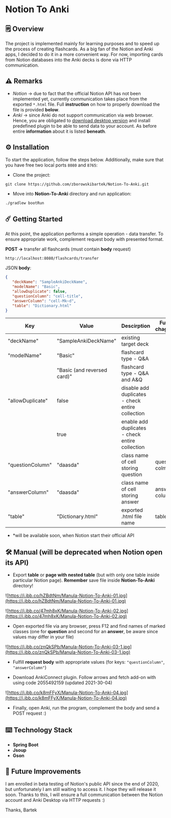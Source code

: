 # Notion To Anki

## 🗒️ Overview

The project is implemented mainly for learning purposes and to speed up the process of creating flashcards. As a big fan of the Notion and Anki apps, I decided to do it in a more convenient way. For now, importing cards from Notion databases into the Anki decks is done via HTTP communication.

## ⚠️ Remarks

- *Notion* → due to fact that the official Notion API has not been implemented yet, currently communication takes place from the exported `*.html` file. Full **instruction** on how to properly download the file is provided **below**.
- *Anki* → since Anki do not support communication via web browser. Hence, you are obligated to [download desktop version](https://apps.ankiweb.net/) and install predefined plugin to be able to send data to your account. As before entire **information** about it is listed **beneath**.

## ⚙️ Installation

To start the application, follow the steps below. Additionally, make sure that you have free two local ports `8080` and `8765`:

- Clone the project:

`git clone https://github.com/zborowskibartek/Notion-To-Anki.git`

- Move into **Notion-To-Anki** directory and run application:

`./gradlew bootRun`

## ☄️ **Getting Started**

At this point, the application performs a simple operation - data transfer. To ensure appropriate work, complement request body with presented format.

**POST →** transfer all flashcards (must contain **body** request)

`http://localhost:8080/flashcards/transfer`

JSON **body**:

```json
{
   "deckName": "SampleAnkiDeckName",
   "modelName": "Basic",
   "allowDuplicate": false,
   "questionColumn": "cell-title",
   "answerColumn": "cell-Mk~d",
   "table": "Dictionary.html"
}
```

|Key               |Value                            |Descirption                                          |Future chagnes*         |
|------------------|---------------------------------|-----------------------------------------------------|------------------------|
|"deckName"        |"SampleAnkiDeckName"             |existing target deck                                 |                        |
| "modelName"      |"Basic"                          |flashcard type - Q&A                                 |                        |
|                  |"Basic (and reversed card)"      |flashcard type - Q&A and A&Q                         |                        |
|"allowDuplicate"  |false                            |disable add duplicates - check entire collection     |                        |
|                  |true                             |enable add duplicates - check entire collection      |                        |
|"questionColumn"  |"daasda"                         |class name of cell storing question                  |question colmn id       |
|"answerColumn"    |"daasda"                         |class name of cell storing answer                    |answer column id        |
|"table"           |"Dictionary.html"                |exported .html file name                             |table id                |
- *will be available soon, when Notion start their official API

## 🛠️ Manual (will be deprecated when Notion open its API)

- Export **table** or **page with nested table** (but with only one table inside particular Notion page). **Remember** save file inside **Notion-To-Anki** directory!

![https://i.ibb.co/hZBdtNm/Manula-Notion-To-Anki-01.jpg](https://i.ibb.co/hZBdtNm/Manula-Notion-To-Anki-01.jpg)

![https://i.ibb.co/47mh8xK/Manula-Notion-To-Anki-02.jpg](https://i.ibb.co/47mh8xK/Manula-Notion-To-Anki-02.jpg)

- Open exported file via any browser, press F12 and find names of marked classes (one for **question** and second for an **answer**, be aware since values may differ in your file)

![https://i.ibb.co/znQkSPb/Manula-Notion-To-Anki-03-1.jpg](https://i.ibb.co/znQkSPb/Manula-Notion-To-Anki-03-1.jpg)

- Fulfill **request body** with appropriate values (for keys: `"questionColumn"`, `"answerColumn"`)

- Download AnkiConnect plugin. Follow arrows and fetch add-on with using code 2055492159 (updated 2021-30-04)

![https://i.ibb.co/k8mFFyX/Manula-Notion-To-Anki-04.jpg](https://i.ibb.co/k8mFFyX/Manula-Notion-To-Anki-04.jpg)

- Finally, open Anki, run the program, complement the body and send a POST request :)

## **⌨️ Technology Stack**

- **Spring Boot**
- **Jsoup**
- **Gson**

## 🗻 **Future Improvements**

I am enrolled in beta testing of Notion's public API since the end of 2020, but unfortunately I am still waiting to access it. I hope they will release it soon. Thanks to this, I will ensure a full communication between the Notion account and Anki Desktop via HTTP requests :)

Thanks, Bartek
